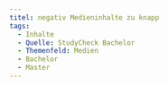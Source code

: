 ```yaml
---
titel: negativ Medieninhalte zu knapp
tags:
  - Inhalte
  - Quelle: StudyCheck Bachelor
  - Themenfeld: Medien
  - Bachelor
  - Master
---
```

